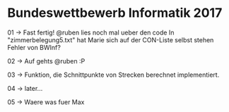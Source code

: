 # Bundeswettbewerb Informatik 2017

01 ->	Fast fertig! @ruben lies noch mal ueber den code
	In "zimmerbelegung5.txt" hat Marie sich auf der CON-Liste selbst stehen
	Fehler von BWInf?

02 -> 	Auf gehts @ruben :P

03 -> 	Funktion, die Schnittpunkte von Strecken berechnet implementiert.

04 -> 	later...

05 -> 	Waere was fuer Max
